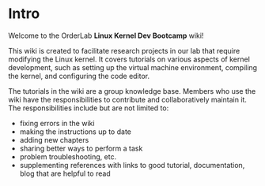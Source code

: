 # Intro

Welcome to the OrderLab **Linux Kernel Dev Bootcamp** wiki!

This wiki is created to facilitate research projects in our lab that require modifying the Linux kernel. 
It covers tutorials on various aspects of kernel development, such as setting up the virtual machine environment, compiling the kernel, and configuring the code editor.

The tutorials in the wiki are a group knowledge base. Members who use the wiki have the responsibilities to contribute and collaboratively maintain it. The responsibilities include but are not limited to:

* fixing errors in the wiki
* making the instructions up to date
* adding new chapters
* sharing better ways to perform a task
* problem troubleshooting, etc.
* supplementing references with links to good tutorial, documentation, blog that are helpful to read
